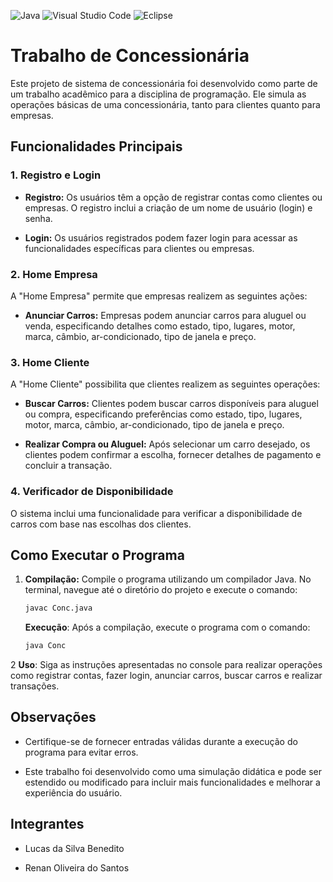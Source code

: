 ![Java](https://img.shields.io/badge/java-%23ED8B00.svg?style=for-the-badge&logo=openjdk&logoColor=white)
![Visual Studio Code](https://img.shields.io/badge/Visual%20Studio%20Code-0078d7.svg?style=for-the-badge&logo=visual-studio-code&logoColor=white)
![Eclipse](https://img.shields.io/badge/Eclipse-FE7A16.svg?style=for-the-badge&logo=Eclipse&logoColor=white)

# Trabalho de Concessionária

Este projeto de sistema de concessionária foi desenvolvido como parte de um trabalho acadêmico para a disciplina de programação. Ele simula as operações básicas de uma concessionária, tanto para clientes quanto para empresas.

## Funcionalidades Principais

### 1. Registro e Login

- **Registro:** Os usuários têm a opção de registrar contas como clientes ou empresas. O registro inclui a criação de um nome de usuário (login) e senha.
  
- **Login:** Os usuários registrados podem fazer login para acessar as funcionalidades específicas para clientes ou empresas.

### 2. Home Empresa

A "Home Empresa" permite que empresas realizem as seguintes ações:

- **Anunciar Carros:** Empresas podem anunciar carros para aluguel ou venda, especificando detalhes como estado, tipo, lugares, motor, marca, câmbio, ar-condicionado, tipo de janela e preço.

### 3. Home Cliente

A "Home Cliente" possibilita que clientes realizem as seguintes operações:

- **Buscar Carros:** Clientes podem buscar carros disponíveis para aluguel ou compra, especificando preferências como estado, tipo, lugares, motor, marca, câmbio, ar-condicionado, tipo de janela e preço.

- **Realizar Compra ou Aluguel:** Após selecionar um carro desejado, os clientes podem confirmar a escolha, fornecer detalhes de pagamento e concluir a transação.

### 4. Verificador de Disponibilidade

O sistema inclui uma funcionalidade para verificar a disponibilidade de carros com base nas escolhas dos clientes.

## Como Executar o Programa

1. **Compilação:** Compile o programa utilizando um compilador Java. No terminal, navegue até o diretório do projeto e execute o comando:

   ```bash
   javac Conc.java
    ```
    **Execução**: Após a compilação, execute o programa com o comando:
    ```bash
    java Conc
    ```

2 **Uso**: Siga as instruções apresentadas no console para realizar operações como registrar contas, fazer login, anunciar carros, buscar carros e realizar transações.

## Observações
- Certifique-se de fornecer entradas válidas durante a execução do programa para evitar erros.

- Este trabalho foi desenvolvido como uma simulação didática e pode ser estendido ou modificado para incluir mais funcionalidades e melhorar a experiência do usuário.

## Integrantes

- Lucas da Silva Benedito

- Renan Oliveira do Santos